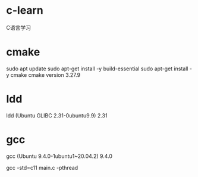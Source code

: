 # c-learn
C语言学习

# cmake
sudo apt update
sudo apt-get install -y build-essential
sudo apt-get install -y cmake
cmake version 3.27.9

# ldd
ldd (Ubuntu GLIBC 2.31-0ubuntu9.9) 2.31

# gcc
gcc (Ubuntu 9.4.0-1ubuntu1~20.04.2) 9.4.0


gcc  -std=c11   main.c  -pthread